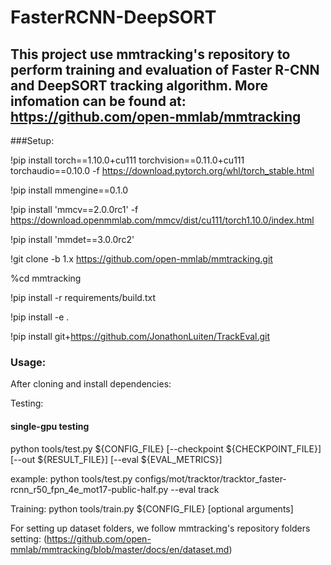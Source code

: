 # FasterRCNN-DeepSORT


## This project use mmtracking's repository to perform training and evaluation of Faster R-CNN and DeepSORT tracking algorithm. More infomation can be found at: https://github.com/open-mmlab/mmtracking

###Setup:

!pip install torch==1.10.0+cu111 torchvision==0.11.0+cu111 torchaudio==0.10.0 -f https://download.pytorch.org/whl/torch_stable.html

!pip install mmengine==0.1.0

!pip install 'mmcv==2.0.0rc1' -f https://download.openmmlab.com/mmcv/dist/cu111/torch1.10.0/index.html

!pip install 'mmdet==3.0.0rc2'

!git clone -b 1.x https://github.com/open-mmlab/mmtracking.git

%cd mmtracking

!pip install -r requirements/build.txt

!pip install -e .

!pip install git+https://github.com/JonathonLuiten/TrackEval.git

### Usage:
After cloning and install dependencies:

Testing:
#### single-gpu testing
python tools/test.py ${CONFIG_FILE} [--checkpoint ${CHECKPOINT_FILE}] [--out ${RESULT_FILE}] [--eval ${EVAL_METRICS}]

example:
python tools/test.py configs/mot/tracktor/tracktor_faster-rcnn_r50_fpn_4e_mot17-public-half.py
    --eval track

Training: 
python tools/train.py ${CONFIG_FILE} [optional arguments]

For setting up dataset folders, we follow mmtracking's repository folders setting: (https://github.com/open-mmlab/mmtracking/blob/master/docs/en/dataset.md)
